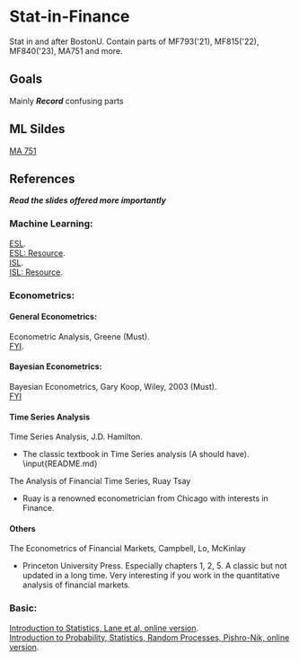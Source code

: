 # Stat-in-Finance
Stat in and after BostonU. Contain parts of MF793('21), MF815('22), MF840('23), MA751 and more. 
## Goals  
Mainly ***Record*** confusing parts

## ML Sildes
[MA 751](http://math.bu.edu/people/mkon/MA751/index.html)

## References
***Read the slides offered more importantly***
### Machine Learning:  
[ESL](https://hastie.su.domains/Papers/ESLII.pdf).  
[ESL: Resource](https://hastie.su.domains/ElemStatLearn/).  
[ISL](https://www.statlearning.com/).  
[ISL: Resource](https://www.statlearning.com/resources-second-edition).  
### Econometrics:  
#### General Econometrics:  
Econometric Analysis, Greene (Must).  
[FYI](https://pages.stern.nyu.edu/~wgreene/Text/econometricanalysis.htm).  
#### Bayesian Econometrics:  
Bayesian Econometrics, Gary Koop, Wiley, 2003 (Must).  
[FYI](http://personal.strath.ac.uk/gary.koop/GSE_Bayesian/Bayesian_Basics.pdf)
#### Time Series Analysis
Time Series Analysis, J.D. Hamilton.  
- The classic textbook in Time Series analysis (A should have).  
\input{README.md}

The Analysis of Financial Time Series, Ruay Tsay  
- Ruay is a renowned econometrician from Chicago with interests in Finance.  
#### Others
The Econometrics of Financial Markets, Campbell, Lo, McKinlay  
- Princeton University Press. Especially chapters 1, 2, 5. A classic but not updated in a long time. Very interesting if you work in the quantitative analysis of financial markets.  

### Basic:  
[Introduction to Statistics, Lane et al, online version](https://onlinestatbook.com/2/index.html).  
[Introduction to Probability, Statistics, Random Processes, Pishro-Nik, online version](https://www.probabilitycourse.com).  

